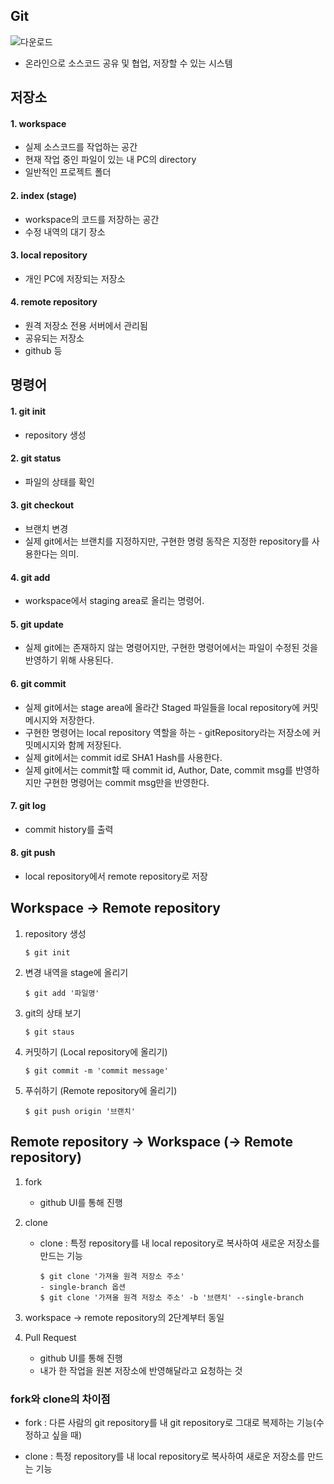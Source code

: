 ## Git

![다운로드](https://user-images.githubusercontent.com/61968474/131254144-a586fb9a-12ac-436a-8a97-61dacf429179.png)

- 온라인으로 소스코드 공유 및 협업, 저장할 수 있는 시스템

## 저장소
#### 1. workspace
- 실제 소스코드를 작업하는 공간
- 현재 작업 중인 파일이 있는 내 PC의 directory
- 일반적인 프로젝트 폴더

#### 2. index (stage)
- workspace의 코드를 저장하는 공간
- 수정 내역의 대기 장소

#### 3. local repository
- 개인 PC에 저장되는 저장소

#### 4. remote repository
- 원격 저장소 전용 서버에서 관리됨
- 공유되는 저장소
- github 등


## 명령어
#### 1. git init 
- repository 생성
#### 2. git status 
- 파일의 상태를 확인
#### 3. git checkout 
- 브랜치 변경
- 실제 git에서는 브랜치를 지정하지만, 구현한 명령 동작은 지정한 repository를 사용한다는 의미.
#### 4. git add
- workspace에서 staging area로 올리는 명령어.
#### 5. git update
-  실제 git에는 존재하지 않는 명령어지만, 구현한 명령어에서는 파일이 수정된 것을 반영하기 위해 사용된다.
#### 6. git commit 
- 실제 git에서는 stage area에 올라간 Staged 파일들을 local repository에 커밋 메시지와 저장한다.
- 구현한 명령어는 local repository 역할을 하는 - gitRepository라는 저장소에 커밋메시지와 함께 저장된다.
- 실제 git에서는 commit id로 SHA1 Hash를 사용한다.
- 실제 git에서는 commit할 때 commit id, Author, Date, commit msg를 반영하지만 구현한 명령어는 commit msg만을 반영한다.
#### 7. git log
- commit history를 출력
#### 8. git push 
- local repository에서 remote repository로 저장


## Workspace -> Remote repository
1. repository 생성
    ```
    $ git init
    ```
2. 변경 내역을 stage에 올리기
    ```
    $ git add '파일명'
    ```
3. git의 상태 보기
    ```
    $ git staus
    ```
4. 커밋하기 (Local repository에 올리기)
    ```
    $ git commit -m 'commit message'
    ```
5. 푸쉬하기 (Remote repository에 올리기)
    ```
    $ git push origin '브랜치'
    ```

    

## Remote repository -> Workspace (-> Remote repository)


1. fork
    - github UI를 통해 진행

2. clone
  
    - clone : 특정 repository를 내 local repository로 복사하여 새로운 저장소를 만드는 기능
      ```
      $ git clone '가져올 원격 저장소 주소'
      - single-branch 옵션
      $ git clone '가져올 원격 저장소 주소' -b '브랜치' --single-branch
      ```


3. workspace -> remote repository의 2단계부터 동일
4. Pull Request
    - github UI를 통해 진행
    - 내가 한 작업을 원본 저장소에 반영해달라고 요청하는 것
 

### fork와 clone의 차이점
- fork : 다른 사람의 git repository를 내 git repository로 그대로 복제하는 기능(수정하고 싶을 때)

- clone : 특정 repository를 내 local repository로 복사하여 새로운 저장소를 만드는 기능